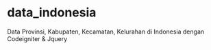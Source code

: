 # data_indonesia
Data Provinsi, Kabupaten, Kecamatan, Kelurahan di Indonesia dengan Codeigniter & Jquery
